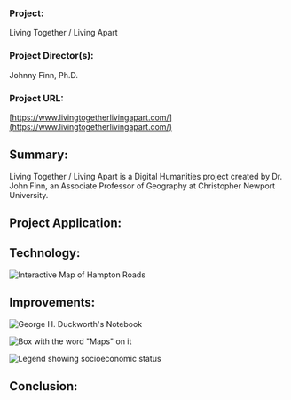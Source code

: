 ### Project: ###  
Living Together / Living Apart   
### Project Director(s): ###  
Johnny Finn, Ph.D.
### Project URL: ###  
[https://www.livingtogetherlivingapart.com/](https://www.livingtogetherlivingapart.com/)


## Summary: ## 

Living Together / Living Apart is a Digital Humanities project created by Dr. John Finn, an Associate Professor of Geography at Christopher Newport University. 


## Project Application: ##




## Technology: ##



![Interactive Map of Hampton Roads](https://kendyllmb.github.io/kendyllmb/images/interactive.gif)



## Improvements: ##

![George H. Duckworth's Notebook](https://kendyllmb.github.io/kendyllmb/images/notebook.jpeg)



![Box with the word "Maps" on it](https://kendyllmb.github.io/kendyllmb/images/maps.jpeg) 


 
![Legend showing socioeconomic status](https://kendyllmb.github.io/kendyllmb/images/legend.jpeg) 




## Conclusion: ##


